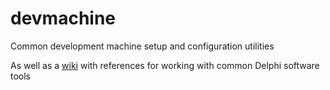 devmachine
==========

Common development machine setup and configuration utilities

As well as a [wiki](https://github.com/darianmiller/devmachine/wiki) with references for working with common Delphi software tools

